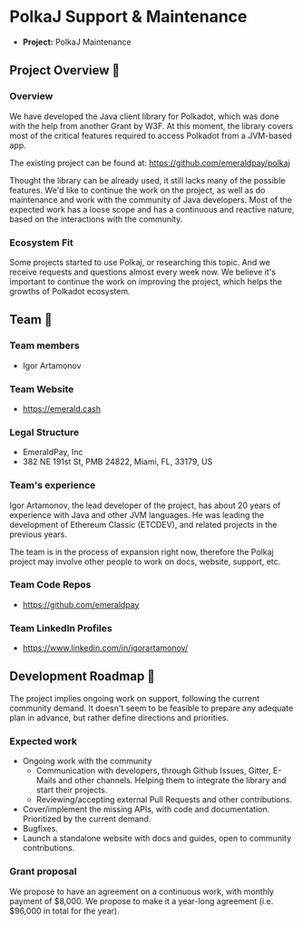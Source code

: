 # PolkaJ Support & Maintenance

* **Project:** PolkaJ Maintenance

## Project Overview :page_facing_up: 

### Overview

We have developed the Java client library for Polkadot, which was done with the help from another Grant by W3F.
At this moment, the library covers most of the critical features required to access Polkadot from a JVM-based app.

The existing project can be found at: https://github.com/emeraldpay/polkaj

Thought the library can be already used, it still lacks many of the possible features. 
We'd like to continue the work on the project, as well as do maintenance and work with the community of Java developers.
Most of the expected work has a loose scope and has a continuous and reactive nature, based on the interactions with the community.

### Ecosystem Fit 

Some projects started to use Polkaj, or researching this topic.
And we receive requests and questions almost every week now.
We believe it's important to continue the work on improving the project, which helps the growths of Polkadot ecosystem.

## Team :busts_in_silhouette:

### Team members

* Igor Artamonov

### Team Website	

* https://emerald.cash

### Legal Structure 

- EmeraldPay, Inc
- 382 NE 191st St, PMB 24822, Miami, FL, 33179, US

### Team's experience

Igor Artamonov, the lead developer of the project, has about 20 years of experience with Java and other JVM languages.
He was leading the development of Ethereum Classic (ETCDEV), and related projects in the previous years.

The team is in the process of expansion right now, therefore the Polkaj project may involve other people to work on docs, website, support, etc. 

### Team Code Repos

* https://github.com/emeraldpay

### Team LinkedIn Profiles

* https://www.linkedin.com/in/igorartamonov/

## Development Roadmap :nut_and_bolt: 

The project implies ongoing work on support, following the current community demand.
It doesn't seem to be feasible to prepare any adequate plan in advance, but rather define directions and priorities.

### Expected work

* Ongoing work with the community
  - Communication with developers, through Github Issues, Gitter, E-Mails and other channels. 
    Helping them to integrate the library and start their projects.
  - Reviewing/accepting external Pull Requests and other contributions.
* Cover/implement the missing APIs, with code and documentation. 
  Prioritized by the current demand.
* Bugfixes.
* Launch a standalone website with docs and guides, open to community contributions.

### Grant proposal

We propose to have an agreement on a continuous work, with monthly payment of $8,000. 
We propose to make it a year-long agreement (i.e. $96,000 in total for the year).  